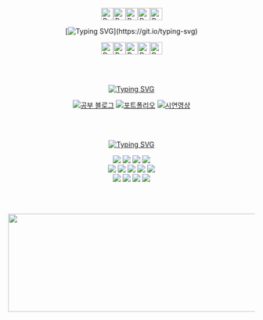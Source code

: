 

<div align=center> 

<img src="https://raw.githubusercontent.com/Tarikul-Islam-Anik/Animated-Fluent-Emojis/master/Emojis/Smilies/Purple%20Heart.png" alt="Purple Heart" width="25" height="25" /><img src="https://raw.githubusercontent.com/Tarikul-Islam-Anik/Animated-Fluent-Emojis/master/Emojis/Smilies/Purple%20Heart.png" alt="Purple Heart" width="25" height="25" /><img src="https://raw.githubusercontent.com/Tarikul-Islam-Anik/Animated-Fluent-Emojis/master/Emojis/Smilies/Purple%20Heart.png" alt="Purple Heart" width="25" height="25" /><img src="https://raw.githubusercontent.com/Tarikul-Islam-Anik/Animated-Fluent-Emojis/master/Emojis/Smilies/Purple%20Heart.png" alt="Purple Heart" width="25" height="25" /><img src="https://raw.githubusercontent.com/Tarikul-Islam-Anik/Animated-Fluent-Emojis/master/Emojis/Smilies/Purple%20Heart.png" alt="Purple Heart" width="25" height="25" />

[![Typing SVG](https://readme-typing-svg.demolab.com?font=Fira+Code&size=16&duration=1500&pause=1000&color=272A4695&background=FFFFFF00&center=true&vCenter=true&multiline=true&width=431&lines=Hi+I'm+2eo.;+junior+front-end+developer.)](https://git.io/typing-svg)


<img src="https://raw.githubusercontent.com/Tarikul-Islam-Anik/Animated-Fluent-Emojis/master/Emojis/Smilies/Purple%20Heart.png" alt="Purple Heart" width="25" height="25" /><img src="https://raw.githubusercontent.com/Tarikul-Islam-Anik/Animated-Fluent-Emojis/master/Emojis/Smilies/Purple%20Heart.png" alt="Purple Heart" width="25" height="25" /><img src="https://raw.githubusercontent.com/Tarikul-Islam-Anik/Animated-Fluent-Emojis/master/Emojis/Smilies/Purple%20Heart.png" alt="Purple Heart" width="25" height="25" /><img src="https://raw.githubusercontent.com/Tarikul-Islam-Anik/Animated-Fluent-Emojis/master/Emojis/Smilies/Purple%20Heart.png" alt="Purple Heart" width="25" height="25" /><img src="https://raw.githubusercontent.com/Tarikul-Islam-Anik/Animated-Fluent-Emojis/master/Emojis/Smilies/Purple%20Heart.png" alt="Purple Heart" width="25" height="25" />




<br><br>

[![Typing SVG](https://readme-typing-svg.demolab.com?font=Fira+Code&weight=600&size=22&duration=1&pause=1&color=5F5F5F&background=90657800&center=true&vCenter=true&repeat=false&width=200&height=22&lines=Link)](https://git.io/typing-svg)

[![공부 블로그](https://img.shields.io/badge/🔗_2eo's_Study_Blog-8A2BE2?style=for-the-badge)](https://2eo2yeo.github.io/) [![포트폴리오](https://img.shields.io/badge/🔗_2eo's%20Portfolio-8A2BE2?style=for-the-badge)](https://2eo2yeo.github.io/portfolio/) [![시연영상](https://img.shields.io/badge/🔗_2eo's%20DEMO%20video-8A2BE2?style=for-the-badge)](https://youtube.com/channel/UCRhRqFiWNC6W0MO7EzXoXDA?si=OJYSzlYbGKy-jqqy)


</div>
<div align=center> 

<br>
<br>

[![Typing SVG](https://readme-typing-svg.demolab.com?font=Fira+Code&weight=600&size=22&duration=1&pause=1&color=5F5F5F&background=90657800&center=true&vCenter=true&repeat=false&width=200&height=22&lines=Stack)](https://git.io/typing-svg)




<img src="https://img.shields.io/badge/html5-F3E6FF?style=for-the-badge&logo=html5&logoColor=white"> 
<img src="https://img.shields.io/badge/css-E0CCFF?style=for-the-badge&logo=css3&logoColor=white"> 
<img src="https://img.shields.io/badge/javascript-D1B3FF?style=for-the-badge&logo=javascript&logoColor=white">
<img src="https://img.shields.io/badge/TypeScript-BF99FF?style=for-the-badge&logo=typescript&logoColor=white">
<br>
<img src="https://img.shields.io/badge/react-944DFF?style=for-the-badge&logo=react&logoColor=white">
<img src="https://img.shields.io/badge/redux-6600CC?style=for-the-badge&logo=redux&logoColor=white">
<img src="https://img.shields.io/badge/node.js-8533FF?style=for-the-badge&logo=Node.js&logoColor=white">
<img src="https://img.shields.io/badge/express-731AFF?style=for-the-badge&logo=express&logoColor=white">
<img src="https://img.shields.io/badge/mysql-A366FF?style=for-the-badge&logo=mysql&logoColor=white">
<br>
<img src="https://img.shields.io/badge/github-5900B3?style=for-the-badge&logo=github&logoColor=white">
<img src="https://img.shields.io/badge/git-4D0099?style=for-the-badge&logo=git&logoColor=white">
<img src="https://img.shields.io/badge/fontawesome-400080?style=for-the-badge&logo=fontawesome&logoColor=white">
<img src="https://img.shields.io/badge/Adobe Photoshop-330066?style=for-the-badge&logo=AdobePhotoshop&logoColor=white">


<br><br>  


<a href="https://github.com/devxb/gitanimals">
  <img src="https://render.gitanimals.org/lines/{2eo2yeo}?pet-id=1" width="1000" height="200"/>
</a>




</div>

